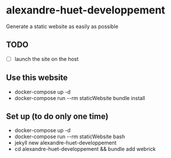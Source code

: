 # alexandre-huet-developpement

Generate a static website as easily as possible

## TODO

- [ ] launch the site on the host

## Use this website

- docker-compose up -d
- docker-compose run --rm staticWebsite bundle install

## Set up (to do only one time)

- docker-compose up -d
- docker-compose run --rm staticWebsite bash
- jekyll new alexandre-huet-developpement
- cd alexandre-huet-developpement && bundle add webrick

